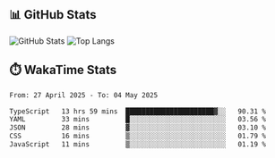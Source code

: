 ## 📊 GitHub Stats
![GitHub Stats](https://github-readme-stats.vercel.app/api?username=fe-brweb&show_icons=true&theme=shades-of-purple)
![Top Langs](https://github-readme-stats.vercel.app/api/top-langs/?username=fe-brweb&layout=compact&theme=shades-of-purple)

## ⏱️ WakaTime Stats
<!--START_SECTION:waka-->

```txt
From: 27 April 2025 - To: 04 May 2025

TypeScript   13 hrs 59 mins  ██████████████████████▓░░   90.31 %
YAML         33 mins         █░░░░░░░░░░░░░░░░░░░░░░░░   03.56 %
JSON         28 mins         ▓░░░░░░░░░░░░░░░░░░░░░░░░   03.10 %
CSS          16 mins         ▒░░░░░░░░░░░░░░░░░░░░░░░░   01.79 %
JavaScript   11 mins         ▒░░░░░░░░░░░░░░░░░░░░░░░░   01.19 %
```

<!--END_SECTION:waka-->
